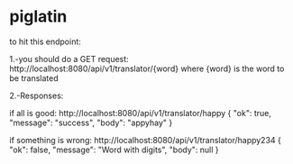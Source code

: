 # piglatin
to hit this endpoint: 

1.-you should do a GET request: http://localhost:8080/api/v1/translator/{word} where {word} is the word to be translated

2.-Responses:

if all is good: http://localhost:8080/api/v1/translator/happy
{
    "ok": true,
    "message": "success",
    "body": "appyhay"
}

if something is wrong: http://localhost:8080/api/v1/translator/happy234
{
    "ok": false,
    "message": "Word with digits",
    "body": null
}
